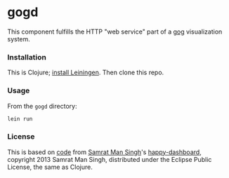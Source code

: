 # gogd

This component fulfills the HTTP "web service" part of a [gog](https://github.com/ajschumacher/gog) visualization system.


### Installation

This is Clojure; [install Leiningen](http://leiningen.org/#install). Then clone this repo.


### Usage

From the `gogd` directory:

```bash
lein run
```


### License

This is based on [code](https://github.com/samrat/happy-dashboard) from [Samrat Man Singh](http://samrat.me/)'s [happy-dashboard](http://samrat.me/blog/2013/07/clojure-websockets-with-http-kit/), copyright 2013 Samrat Man Singh, distributed under the Eclipse Public License, the same as Clojure.

